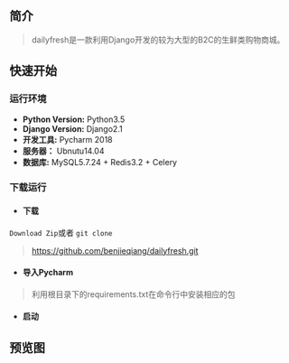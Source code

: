 ## 简介

> dailyfresh是一款利用Django开发的较为大型的B2C的生鲜类购物商城。

## 快速开始

### 运行环境

- **Python Version:** Python3.5
- **Django Version:** Django2.1
- **开发工具:** Pycharm 2018
- **服务器：** Ubnutu14.04
- **数据库:** MySQL5.7.24 + Redis3.2 + Celery

### 下载运行

- #### 下载

`Download Zip`或者 `git clone`

> https://github.com/benjieqiang/dailyfresh.git

- #### 导入Pycharm

> 利用根目录下的requirements.txt在命令行中安装相应的包

- #### 启动

## 预览图

